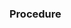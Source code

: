 ### Procedure

							
<script id="MathJax-script" async src="https://cdn.jsdelivr.net/npm/mathjax@3/es5/tex-mml-chtml.js"></script>
